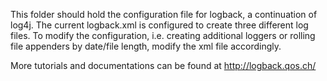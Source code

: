This folder should hold the configuration file for logback, a continuation of log4j.
The current logback.xml is configured to create three different log files.
To modify the configuration, i.e. creating additional loggers or rolling file appenders by date/file length, 
modify the xml file accordingly.

More tutorials and documentations can be found at 
http://logback.qos.ch/
